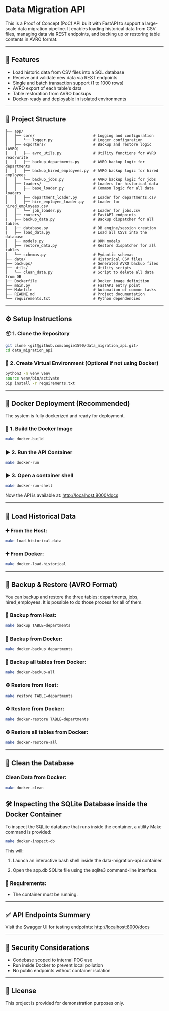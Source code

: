 # Data Migration API

This is a Proof of Concept (PoC) API built with FastAPI to support a large-scale data migration pipeline. It enables loading historical data from CSV files, managing data via REST endpoints, and backing up or restoring table contents in AVRO format.

---

## 🚀 Features

- Load historic data from CSV files into a SQL database
- Receive and validate new data via REST endpoints
- Single and batch transaction support (1 to 1000 rows)
- AVRO export of each table's data
- Table restoration from AVRO backups
- Docker-ready and deployable in isolated environments

---

## 📁 Project Structure

```
├── app/
│   ├── core/                          # Logging and configuration
│   │   └── logger.py                  # Logger configuration
│   ├── exporters/                     # Backup and restore logic (AVRO)
│   │   ├── avro_utils.py              # Utility functions for AVRO read/write
│   │   ├── backup_departments.py      # AVRO backup logic for departments
│   │   ├── backup_hired_employees.py  # AVRO backup logic for hired employees
│   │   └── backup_jobs.py             # AVRO backup logic for jobs
│   ├── loaders/                       # Loaders for historical data
│   │   ├── base_loader.py             # Common logic for all data loaders
│   │   ├── department_loader.py       # Loader for departments.csv
│   │   ├── hire_employee_loader.py    # Loader for hired_employees.csv
│   │   └── job_loader.py              # Loader for jobs.csv
│   ├── routers/                       # FastAPI endpoints
|   ├── backup_data.py                 # Backup dispatcher for all tables
│   ├── database.py                    # DB engine/session creation
|   ├── load_data.py                   # Load all CSVs into the database
│   ├── models.py                      # ORM models
│   ├── restore_data.py                # Restore dispatcher for all tables
│   └── schemas.py                     # Pydantic schemas
├── data/                              # Historical CSV files
├── backups/                           # Generated AVRO backup files
├── utils/                             # Utility scripts
│   └── clean_data.py                  # Script to delete all data from DB
├── Dockerfile                         # Docker image definition
├── main.py                            # FastAPI entry point
├── Makefile                           # Automation of common tasks
├── README.md                          # Project documentation
└── requirements.txt                   # Python dependencies

```

---

## ⚙️ Setup Instructions

### 📦 1. Clone the Repository

```bash
git clone <git@github.com:angie1590/data_migration_api.git>
cd data_migration_api
```

### 🐍 2. Create Virtual Environment (Optional if not using Docker)

```bash
python3 -m venv venv
source venv/bin/activate
pip install -r requirements.txt
```

---

## 🐳 Docker Deployment (Recommended)

The system is fully dockerized and ready for deployment.

### 🔧 1. Build the Docker Image

```bash
make docker-build
```

### ▶️ 2. Run the API Container

```bash
make docker-run
```

### ▶️ 3. Open a container shell

```bash
make docker-run-shell
```

Now the API is available at: [http://localhost:8000/docs](http://localhost:8000/docs)

---

## 📂 Load Historical Data

### ➕ From the Host:

```bash
make load-historical-data
```

### ➕ From Docker:

```bash
make docker-load-historical
```

---

## 💾 Backup & Restore (AVRO Format)
You can backup and restore the three tables: departments, jobs, hired_employees. It is possible to do those process for all of them.

### 🔐 Backup from Host:

```bash
make backup TABLE=departments
```

### 🔐 Backup from Docker:

```bash
make docker-backup departments
```

### 🔐 Backup all tables from Docker:

```bash
make docker-backup-all
```

### ♻️ Restore from Host:

```bash
make restore TABLE=departments
```

### ♻️ Restore from Docker:

```bash
make docker-restore TABLE=departments
```

### ♻️ Restore all tables from Docker:

```bash
make docker-restore-all
```

---

## 🧪 Clean the Database

### Clean Data from Docker:

```bash
make docker-clean
```

## 🛠 Inspecting the SQLite Database inside the Docker Container
To inspect the SQLite database that runs inside the container, a utility Make command is provided:
```bash
make docker-inspect-db
```
This will:

1. Launch an interactive bash shell inside the data-migration-api container.

2. Open the app.db SQLite file using the sqlite3 command-line interface.
### 📌 Requirements:
- The container must be running.
---

## ✅ API Endpoints Summary

Visit the Swagger UI for testing endpoints:
[http://localhost:8000/docs](http://localhost:8000/docs)

---

## 🔐 Security Considerations

- Codebase scoped to internal POC use
- Run inside Docker to prevent local pollution
- No public endpoints without container isolation

---

## 📄 License

This project is provided for demonstration purposes only.